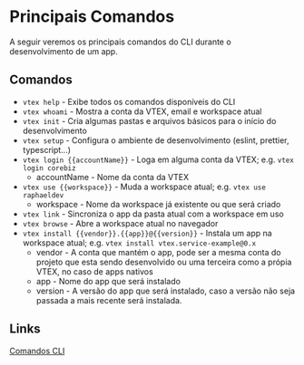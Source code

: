 # Principais Comandos
A seguir veremos os principais comandos do CLI durante o desenvolvimento de um app.

## Comandos
* `vtex help` - Exibe todos os comandos disponíveis do CLI
* `vtex whoami` - Mostra a conta da VTEX, email e workspace atual
* `vtex init` - Cria algumas pastas e arquivos básicos para o início do desenvolvimento
* `vtex setup` - Configura o ambiente de desenvolvimento (eslint, prettier, typescript...)
* `vtex login {{accountName}}` - Loga em alguma conta da VTEX; e.g. `vtex login corebiz`
  * accountName - Nome da conta da VTEX
* `vtex use {{workspace}}` - Muda a workspace atual; e.g. `vtex use raphaeldev`
  * workspace - Nome da workspace já existente ou que será criado
* `vtex link` - Sincroniza o app da pasta atual com a workspace em uso
* `vtex browse` - Abre a workspace atual no navegador
* `vtex install {{vendor}}.{{app}}@{{version}}` - Instala um app na workspace atual; e.g. `vtex install vtex.service-example@0.x`
  * vendor - A conta que mantém o app, pode ser a mesma conta do projeto que esta sendo desenvolvido ou uma terceira como a própia VTEX, no caso de apps nativos
  * app - Nome do app que será instalado
  * version - A versão do app que será instalado, caso a versão não seja passada a mais recente será instalada.
  
## Links
[Comandos CLI](https://developers.vtex.com/vtex-developer-docs/docs/vtex-io-documentation-vtex-io-cli-command-reference)